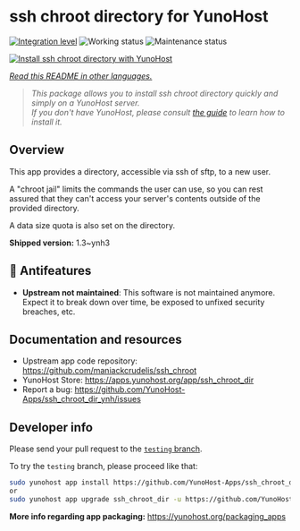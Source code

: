 <!--
N.B.: This README was automatically generated by <https://github.com/YunoHost/apps/tree/master/tools/readme_generator>
It shall NOT be edited by hand.
-->

# ssh chroot directory for YunoHost

[![Integration level](https://dash.yunohost.org/integration/ssh_chroot_dir.svg)](https://ci-apps.yunohost.org/ci/apps/ssh_chroot_dir/) ![Working status](https://ci-apps.yunohost.org/ci/badges/ssh_chroot_dir.status.svg) ![Maintenance status](https://ci-apps.yunohost.org/ci/badges/ssh_chroot_dir.maintain.svg)

[![Install ssh chroot directory with YunoHost](https://install-app.yunohost.org/install-with-yunohost.svg)](https://install-app.yunohost.org/?app=ssh_chroot_dir)

*[Read this README in other languages.](./ALL_README.md)*

> *This package allows you to install ssh chroot directory quickly and simply on a YunoHost server.*  
> *If you don't have YunoHost, please consult [the guide](https://yunohost.org/install) to learn how to install it.*

## Overview

This app provides a directory, accessible via ssh of sftp, to a new user.

A "chroot jail" limits the commands the user can use, so you can rest assured that
they can't access your server's contents outside of the provided directory.

A data size quota is also set on the directory.


**Shipped version:** 1.3~ynh3
## :red_circle: Antifeatures

- **Upstream not maintained**: This software is not maintained anymore. Expect it to break down over time, be exposed to unfixed security breaches, etc.

## Documentation and resources

- Upstream app code repository: <https://github.com/maniackcrudelis/ssh_chroot>
- YunoHost Store: <https://apps.yunohost.org/app/ssh_chroot_dir>
- Report a bug: <https://github.com/YunoHost-Apps/ssh_chroot_dir_ynh/issues>

## Developer info

Please send your pull request to the [`testing` branch](https://github.com/YunoHost-Apps/ssh_chroot_dir_ynh/tree/testing).

To try the `testing` branch, please proceed like that:

```bash
sudo yunohost app install https://github.com/YunoHost-Apps/ssh_chroot_dir_ynh/tree/testing --debug
or
sudo yunohost app upgrade ssh_chroot_dir -u https://github.com/YunoHost-Apps/ssh_chroot_dir_ynh/tree/testing --debug
```

**More info regarding app packaging:** <https://yunohost.org/packaging_apps>
